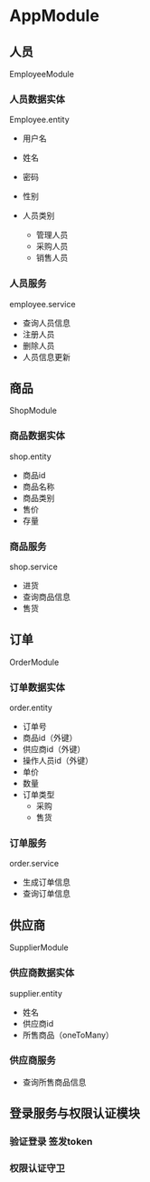 # AppModule

## 人员
EmployeeModule

### 人员数据实体
Employee.entity

- 用户名
- 姓名
- 密码
- 性别
- 人员类别

	- 管理人员
	- 采购人员
	- 销售人员

### 人员服务
employee.service

- 查询人员信息
- 注册人员
- 删除人员
- 人员信息更新

## 商品
ShopModule


### 商品数据实体
shop.entity

- 商品id
- 商品名称
- 商品类别
- 售价
- 存量

### 商品服务
shop.service

- 进货
- 查询商品信息
- 售货

## 订单
OrderModule

### 订单数据实体
order.entity

- 订单号
- 商品id（外键）
- 供应商id（外键）
- 操作人员id（外键）
- 单价
- 数量
- 订单类型
  - 采购
  - 售货

### 订单服务
order.service

- 生成订单信息
- 查询订单信息

## 供应商
SupplierModule

### 供应商数据实体
supplier.entity

- 姓名
- 供应商id
- 所售商品（oneToMany）

### 供应商服务

- 查询所售商品信息

## 登录服务与权限认证模块

### 验证登录 签发token

### 权限认证守卫

